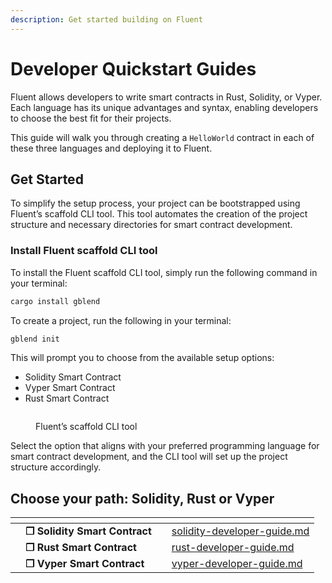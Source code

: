 ```yaml
---
description: Get started building on Fluent
---
```


# Developer Quickstart Guides

Fluent allows developers to write smart contracts in Rust, Solidity, or Vyper. Each language has its unique advantages and syntax, enabling developers to choose the best fit for their projects.&#x20;

This guide will walk you through creating a `HelloWorld` contract in each of these three languages and deploying it to Fluent.

## Get Started

To simplify the setup process, your project can be bootstrapped using Fluent’s scaffold CLI tool. This tool automates the creation of the project structure and necessary directories for smart contract development.

### Install Fluent scaffold CLI tool

To install the Fluent scaffold CLI tool, simply run the following command in your terminal:

```bash
cargo install gblend
```

To create a project, run the following in your terminal:

```bash
gblend init
```

This will prompt you to choose from the available setup options:

* Solidity Smart Contract
* Vyper Smart Contract
* Rust Smart Contract

<figure><img src="../../.gitbook/assets/gblend.png" alt=""><figcaption><p>Fluent’s scaffold CLI tool</p></figcaption></figure>

Select the option that aligns with your preferred programming language for smart contract development, and the CLI tool will set up the project structure accordingly.

## Choose your path: Solidity, Rust or Vyper

<table data-view="cards"><thead><tr><th></th><th></th><th></th><th data-hidden data-card-target data-type="content-ref"></th></tr></thead><tbody><tr><td></td><td><strong>❐ Solidity Smart Contract</strong></td><td></td><td><a href="solidity-developer-guide.md">solidity-developer-guide.md</a></td></tr><tr><td></td><td><strong>❐ Rust Smart Contract</strong></td><td></td><td><a href="rust-developer-guide.md">rust-developer-guide.md</a></td></tr><tr><td></td><td><strong>❐ Vyper Smart Contract</strong></td><td></td><td><a href="vyper-developer-guide.md">vyper-developer-guide.md</a></td></tr></tbody></table>
